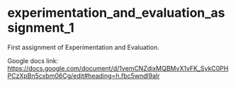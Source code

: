 # experimentation_and_evaluation_assignment_1
First assignment of Experimentation and Evaluation.


Google docs link: https://docs.google.com/document/d/1vemCNZdixMQBMvX1vFK_SykC0PHPCzXpBn5cxbm06Cg/edit#heading=h.fbc5wndl9alr
